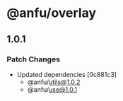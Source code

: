 # @anfu/overlay

## 1.0.1

### Patch Changes

- Updated dependencies [0c881c3]
  - @anfu/utils@1.0.2
  - @anfu/use@1.0.1
